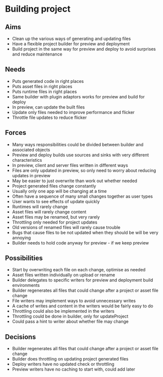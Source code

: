 Building project
================

Aims
----

- Clean up the various ways of generating and updating files
- Have a flexible project builder for preview and deployment
- Build project in the same way for preview and deploy to avoid surprises and reduce maintenance

Needs
-----

- Puts generated code in right places
- Puts asset files in right places
- Puts runtime files in right places
- Same builder with plugin adaptors works for preview and build for deploy
- In preview, can update the built files
- Update only files needed to improve performance and flicker
- Throttle file updates to reduce flicker

Forces
------

- Many ways responsibilities could be divided between builder and associated objects
- Preview and deploy builds use sources and sinks with very different characteristics
- In preview, client and server files written in different ways
- Files are only updated in preview, so only need to worry about reducing updates in preview
- May be easier to just overwrite than work out whether needed
- Project generated files change constantly
- Usually only one app will be changing at a time
- Often have a sequence of many small changes together as user types
- User wants to see effects of update quickly
- Runtimes will rarely change
- Asset files will rarely change content
- Asset files may be renamed, but very rarely
- Throttling only needed for project updates
- Old versions of renamed files will rarely cause trouble
- Bugs that cause files to be not updated when they should be will be very annoying
- Builder needs to hold code anyway for preview - if we keep preview

Possibilities
-------------
- Start by overwriting each file on each change, optimise as needed
- Asset files written individually on upload or rename
- Builder delegates to specific writers for preview and deployment build environments
- Builder regenerates all files that could change after a project or asset file change
- File writers may implement ways to avoid unnecessary writes
- A cache of writes and content in the writers would be fairly easy to do
- Throttling could also be implemented in the writers
- Throttling could be done in builder, only for updateProject
- Could pass a hint to writer about whether file may change

Decisions
---------

- Builder regenerates all files that could change after a project or asset file change
- Builder does throttling on updating project generated files
- Deploy writers have no updated check or throttling
- Preview writers have no caching to start with, could add later